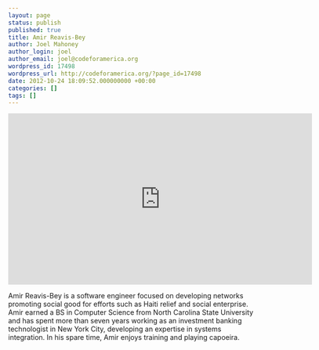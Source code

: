 ```yaml
---
layout: page
status: publish
published: true
title: Amir Reavis-Bey
author: Joel Mahoney
author_login: joel
author_email: joel@codeforamerica.org
wordpress_id: 17498
wordpress_url: http://codeforamerica.org/?page_id=17498
date: 2012-10-24 18:09:52.000000000 +00:00
categories: []
tags: []
---
```

<iframe src="http://player.vimeo.com/video/51304851" width="620" height="350" frameborder="0" webkitAllowFullScreen mozallowfullscreen allowFullScreen></iframe>
<p>Amir Reavis-Bey is a software engineer focused on developing networks promoting social good for efforts such as Haiti relief and social enterprise. Amir earned a BS in Computer Science from North Carolina State University and has spent more than seven years working as an investment banking technologist in New York City, developing an expertise in systems integration. In his spare time, Amir enjoys training and playing capoeira.</p>
